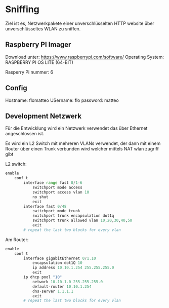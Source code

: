 # Sniffing

Ziel ist es, Netzwerkpakete einer unverschlüsselten HTTP website über unverschlüsseltes WLAN zu sniffen.


## Raspberry PI Imager 

Download unter: https://www.raspberrypi.com/software/ 
Operating System: RASPBERRY PI OS LITE (64-BIT)


Rasperry Pi nummer: 6

## Config

Hostname: flomatteo
USername: flo
password: matteo


## Development Netzwerk

Für die Entwicklung wird ein Netzwerk verwendet das
über Ethernet angeschlossen ist. 

Es wird ein L2 Switch mit mehreren VLANs verwendet, der dann mit einem Router über einen Trunk verbunden wird welcher mittels NAT wlan zugriff gibt


L2 switch: 

```python
enable
    conf t
        interface range fast 0/1-6
            switchport mode access
            switchport access vlan 10
            no shut
            exit
        interface fast 0/48
            switchport mode trunk
            switchport trunk encapsulation dot1q
            switchport trunk allowed vlan 10,20,30,40,50
            exit
        # repeat the last two blocks for every vlan
```

Am Router:

```python
enable
    conf t
        interface gigabitEthernet 0/1.10
            encapsulation dot1Q 10
            ip address 10.10.1.254 255.255.255.0
            exit
        ip dhcp pool "10"
            network 10.10.1.0 255.255.255.0
            default-router 10.10.1.254
            dns-server 1.1.1.1
            exit
        # repeat the last two blocks for every vlan

```